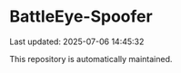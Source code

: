 # BattleEye-Spoofer

Last updated: 2025-07-06 14:45:32

This repository is automatically maintained.
